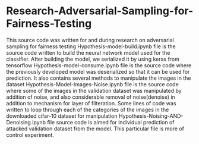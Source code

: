 # Research-Adversarial-Sampling-for-Fairness-Testing
This source code was written for and during research on adversarial sampling for fairness testing
Hypothesis-model-build.ipynb file is the source code written to build the neural network model used for the classifier. After building the model, we serialized it by using keras from tensorflow
Hypothesis-model-consume.ipynb file is the source code where the previously developed model was deserialized so that it can be used for prediction. It also contains several methods to manipulate the images in the dataset
Hypothesis-Model-Images-Noise.ipynb file is the source code where some of the images in the validation dataset was manipulated by addition of noise, and also considerable removal of noise(denoise) in addition to mechanism for layer of filteration. Some lines of code was written to loop through each of the categories of the images in the downloaded cifar-10 dataset for manipulation
Hypothesis-Noising-AND-Denoising.ipynb file source code is aimed for individual prediction of attacked validation dataset from the model. This particular file is more of control experiment.
